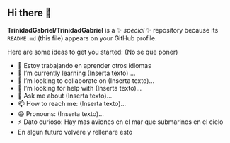 ## Hi there 👋


**TrinidadGabriel/TrinidadGabriel** is a ✨ _special_ ✨ repository because its `README.md` (this file) appears on your GitHub profile.

Here are some ideas to get you started: (No se que poner)

- 🔭 Estoy trabajando en aprender otros idiomas
- 🌱 I’m currently learning (Inserta texto) ...
- 👯 I’m looking to collaborate on  (Inserta texto)...
- 🤔 I’m looking for help with  (Inserta texto)...
- 💬 Ask me about  (Inserta texto)...
- 📫 How to reach me:  (Inserta texto)...
- 😄 Pronouns:  (Inserta texto)...
- ⚡ Dato curioso: Hay mas aviones en el mar que submarinos en el cielo
- En algun futuro volvere y rellenare esto

